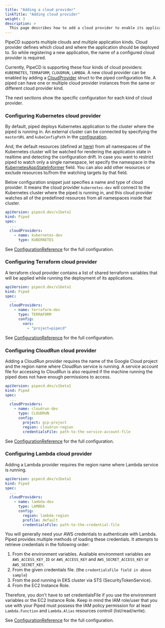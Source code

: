 ```yaml
---
title: "Adding a cloud provider"
linkTitle: "Adding cloud provider"
weight: 3
description: >
  This page describes how to add a cloud provider to enable its applications.
---
```


PipeCD supports multiple clouds and multiple application kinds.
Cloud provider defines which cloud and where the application should be deployed to.
So while registering a new application, the name of a configured cloud provider is required.

Currently, PipeCD is supporting these four kinds of cloud providers: `KUBERNETES`, `TERRAFORM`, `CLOUDRUN`, `LAMBDA`.
A new cloud provider can be enabled by adding a [CloudProvider](/docs/operator-manual/piped/configuration-reference/#cloudprovider) struct to the piped configuration file.
A piped can have one or multiple cloud provider instances from the same or different cloud provider kind.

The next sections show the specific configuration for each kind of cloud provider.

### Configuring Kubernetes cloud provider

By default, piped deploys Kubernetes application to the cluster where the piped is running in. An external cluster can be connected by specifying the `masterURL` and `kubeConfigPath` in the [configuration](/docs/operator-manual/piped/configuration-reference/#cloudproviderkubernetesconfig).

And, the default resources (defined at [here](https://github.com/pipe-cd/pipe/blob/master/pkg/app/piped/cloudprovider/kubernetes/resourcekey.go#L24-L74)) from all namespaces of the Kubernetes cluster will be watched for rendering the application state in realtime and detecting the configuration drift. In case you want to restrict piped to watch only a single namespace, let specify the namespace in the [KubernetesAppStateInformer](/docs/operator-manual/piped/configuration-reference/#kubernetesappstateinformer) field. You can also add other resources or exclude resources to/from the watching targets by that field.

Below configuration snippet just specifies a name and type of cloud provider. It means the cloud provider `kubernetes-dev` will connect to the Kubernetes cluster where the piped is running in, and this cloud provider watches all of the predefined resources from all namespaces inside that cluster.

``` yaml
apiVersion: pipecd.dev/v1beta1
kind: Piped
spec:
  ...
  cloudProviders:
    - name: kubernetes-dev
      type: KUBERNETES
```

See [ConfigurationReference](/docs/operator-manual/piped/configuration-reference/#cloudproviderkubernetesconfig) for the full configuration.

### Configuring Terraform cloud provider

A terraform cloud provider contains a list of shared terraform variables that will be applied while running the deployment of its applications.

``` yaml
apiVersion: pipecd.dev/v1beta1
kind: Piped
spec:
  ...
  cloudProviders:
    - name: terraform-dev
      type: TERRAFORM
      config:
        vars:
          - "project=pipecd"
```

See [ConfigurationReference](/docs/operator-manual/piped/configuration-reference/#cloudproviderterraformconfig) for the full configuration.

### Configuring CloudRun cloud provider

Adding a CloudRun provider requires the name of the Google Cloud project and the region name where CloudRun service is running. A service account file for accessing to CloudRun is also required if the machine running the piped does not have enough permissions to access.

``` yaml
apiVersion: pipecd.dev/v1beta1
kind: Piped
spec:
  ...
  cloudProviders:
    - name: cloudrun-dev
      type: CLOUDRUN
      config:
        project: gcp-project
        region: cloudrun-region
        credentialsFile: path-to-the-service-account-file
```

See [ConfigurationReference](/docs/operator-manual/piped/configuration-reference/#cloudprovidercloudrunconfig) for the full configuration.

### Configuring Lambda cloud provider

Adding a Lambda provider requires the region name where Lambda service is running.

```yaml
apiVersion: pipecd.dev/v1beta1
kind: Piped
spec:
  ...
  cloudProviders:
    - name: lambda-dev
      type: LAMBDA
      config:
        region: lambda-region
        profile: default
        credentialsFile: path-to-the-credential-file
```

You will generally need your AWS credentials to authenticate with Lambda. Piped provides multiple methods of loading these credentials.
It attempts to retrieve credentials in the following order:
1. From the environment variables. Available environment variables are `AWS_ACCESS_KEY_ID` or `AWS_ACCESS_KEY` and `AWS_SECRET_ACCESS_KEY` or `AWS_SECRET_KEY`.
2. From the given credentials file. (the `credentialsFile field in above sample`)
3. From the pod running in EKS cluster via STS (SecurityTokenService).
4. From the EC2 Instance Role.

Therefore, you don't have to set credentialsFile if you use the environment variables or the EC2 Instance Role. Keep in mind the IAM role/user that you use with your Piped must possess the IAM policy permission for at least `Lambda.Function` and `Lambda.Alias` resources controll (list/read/write).

See [ConfigurationReference](/docs/operator-manual/piped/configuration-reference/#cloudproviderlambdaconfig) for the full configuration.

